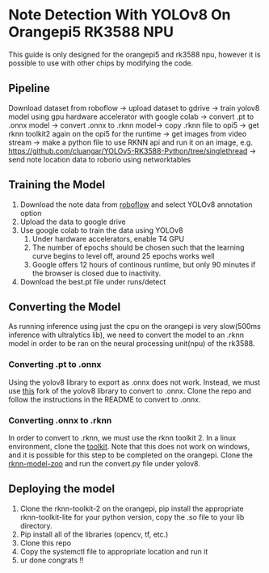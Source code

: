 # Note Detection With YOLOv8 On Orangepi5 RK3588 NPU

This guide is only designed for the orangepi5 and rk3588 npu, however it is possible to use with other chips by modifying the code.

## Pipeline

Download dataset from roboflow -> upload dataset to gdrive -> train yolov8 model using gpu hardware accelerator with google colab -> convert .pt to .onnx model -> convert .onnx to .rknn model-> copy .rknn file to opi5 -> get rknn toolkit2 again on the opi5 for the runtime -> get images from video stream -> make a python file to use RKNN api and run it on an image, e.g. https://github.com/cluangar/YOLOv5-RK3588-Python/tree/singlethread -> send note location data to roborio using networktables

## Training the Model

1. Download the note data from [roboflow](https://universe.roboflow.com/note-detection-frc/note-detection-frc-2024 "roboflow dataset") and select YOLOv8 annotation option
2. Upload the data to google drive
3. Use google colab to train the data using YOLOv8
   1. Under hardware accelerators, enable T4 GPU
   2. The number of epochs should be chosen such that the learning curve begins to level off, around 25 epochs works well
   3. Google offers 12 hours of continous runtime, but only 90 minutes if the browser is closed due to inactivity.
4. Download the best.pt file under runs/detect

## Converting the Model

As running inference using just the cpu on the orangepi is very slow(500ms inference with ultralytics lib), we need to convert the model to an .rknn model in order to be ran on the neural processing unit(npu) of the rk3588.

### Converting .pt to .onnx

Using the yolov8 library to export as .onnx does not work. Instead, we must use [this](https://github.com/airockchip/ultralytics_yolov8/blob/main/ "airockchip yolov8 fork") fork of the yolov8 library to convert to .onnx. Clone the repo and follow the instructions in the README to convert to .onnx.

### Converting .onnx to .rknn

In order to convert to .rknn, we must use the rknn toolkit 2. In a linux environment, clone the [toolkit](https://github.com/airockchip/rknn-toolkit2/tree/master "rknn-toolkit-2"). Note that this does not work on windows, and it is possible for this step to be completed on the orangepi. Clone the [rknn-model-zoo](https://github.com/airockchip/rknn_model_zoo "rknn-model-zoo") and run the convert.py file under yolov8.

## Deploying the model 
1. Clone the rknn-toolkit-2 on the orangepi, pip install the appropriate rknn-toolkit-lite for your python version, copy the .so file to your lib directory.
2. Pip install all of the libraries (opencv, tf, etc.)
3. Clone this repo
4. Copy the systemctl file to appropriate location and run it
5. ur done congrats !!
